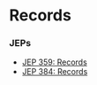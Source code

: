 # Records

### JEPs
* [JEP 359: Records](https://openjdk.java.net/jeps/359)
* [JEP 384: Records](https://openjdk.java.net/jeps/384)
